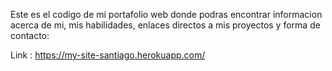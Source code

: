 
Este es el codigo de mi portafolio web donde podras encontrar informacion acerca de mi, mis habilidades, enlaces directos a mis proyectos y forma de contacto:


Link : https://my-site-santiago.herokuapp.com/

